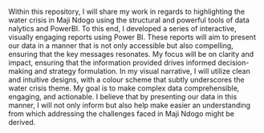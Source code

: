 Within this repository, I will share my work in regards to highlighting the water crisis in Maji Ndogo using the structural and powerful  tools of data nalytics and PowerBI.
To this end, I developed a series of interactive, visually engaging reports using Power BI. These reports will aim to present our data in a
manner that is not only accessible but also compelling, ensuring that the key messages resonates. My focus will be on clarity
and impact, ensuring that the information provided drives informed decision-making and strategy formulation.
In my visual narrative, I will utilize clean and intuitive designs, with a colour scheme that subtly underscores the water crisis theme. My goal is to
make complex data comprehensible, engaging, and actionable. I believe that by presenting our data in this manner, I will not only inform but also
help make easier an understanding from which addressing the challenges faced in Maji Ndogo might be derived.
